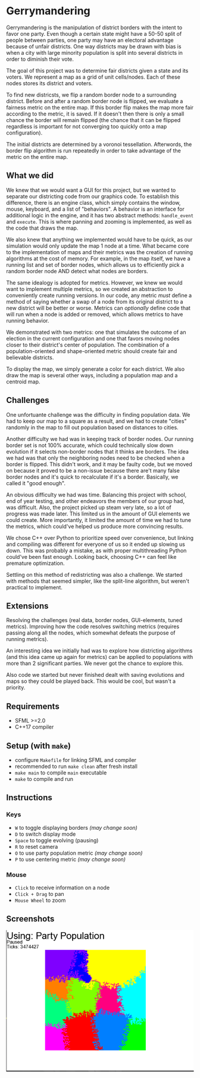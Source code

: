 # Gerrymandering

Gerrymandering is the manipulation of district borders with the intent to favor one party. Even though a certain state might have a 50-50 split of people between parties, one party may have an electoral advantage because of unfair districts. One way districts may be drawn with bias is when a city with large minority population is split into several districts in order to diminish their vote.

The goal of this project was to determine fair districts given a state and its voters. We represent a map as a grid of unit cells/nodes. Each of these nodes stores its district and voters.

To find new districsts, we flip a random border node to a surrounding district. Before and after a random border node is flipped, we evaluate a fairness metric on the entire map. If this border flip makes the map more fair according to the metric, it is saved. If it doesn't then there is only a small chance the border will remain flipped (the chance that it can be flipped regardless is important for not converging too quickly onto a map configuration).

The initial districts are determined by a voronoi tessellation. Afterwords, the border flip algorithm is run repeatedly in order to take advantage of the metric on the entire map.

## What we did

We knew that we would want a GUI for this project, but we wanted to separate our districting code from our graphics code. To establish this difference, there is an engine class, which simply contains the window, mouse, keyboard, and a list of "behaviors". A behavior is an interface for additional logic in the engine, and it has two abstract methods: `handle_event` and `execute`. This is where panning and zooming is implemented, as well as the code that draws the map.

We also knew that anything we implemented would have to be quick, as our simulation would only update the map 1 node at a time. What became core to the implementation of maps and their metrics was the creation of running algorithms at the cost of memory. For example, in the map itself, we have a running list and set of border nodes, which allows us to efficiently pick a random border node AND detect what nodes are borders.

The same idealogy is adopted for metrics. However, we knew we would want to implement multiple metrics, so we created an abstraction to conveniently create running versions. In our code, any metric *must* define a method of saying whether a swap of a node from its original district to a new district will be better or worse. Metrics can *optionally* define code that will run when a node is added or removed, which allows metrics to have running behavior.

We demonstrated with two metrics: one that simulates the outcome of an election in the current configuration and one that favors moving nodes closer to their district's center of population. The combination of a population-oriented and shape-oriented metric should create fair and believable districts.

To display the map, we simply generate a color for each district. We also draw the map is several other ways, including a population map and a centroid map.

## Challenges

One unfortuante challenge was the difficulty in finding population data. We had to keep our map to a square as a result, and we had to create "cities" randomly in the map to fill out population based on distances to cities.

Another difficulty we had was in keeping track of border nodes. Our running border set is not 100% accurate, which could technically slow down evolution if it selects non-border nodes that it thinks are borders. The idea we had was that only the neighboring nodes need to be checked when a border is flipped. This didn't work, and it may be faulty code, but we moved on because it proved to be a non-issue because there are't many false border nodes and it's quick to recalculate if it's a border. Basically, we called it "good enough".

An obvious difficulty we had was time. Balancing this project with school, end of year testing, and other endeavors the members of our group had, was difficult. Also, the project picked up steam very late, so a lot of progress was made later. This limited us in the amount of GUI elements we could create. More importantly, it limited the amount of time we had to tune the metrics, which could've helped us produce more convincing results.

We chose C++ over Python to prioritize speed over convenience, but linking and compiling was different for everyone of us so it ended up slowing us down. This was probably a mistake, as with proper multithreading Python could've been fast enough. Looking back, choosing C++ can feel like premature optimization.

Settling on this method of redistricting was also a challenge. We started with methods that seemed simpler, like the split-line algorithm, but weren't practical to implement.

## Extensions

Resolving the challenges (real data, border nodes, GUI-elements, tuned metrics). Improving how the code resolves switching metrics (requires passing along all the nodes, which somewhat defeats the purpose of running metrics).

An interesting idea we initially had was to explore how districting algorithms (and this idea came up again for metrics) can be applied to populations with more than 2 significant parties. We never got the chance to explore this.

Also code we started but never finished dealt with saving evolutions and maps so they could be played back. This would be cool, but wasn't a priority.

## Requirements

* SFML >=2.0
* C++17 compiler

## Setup (with `make`)

* configure `Makefile` for linking SFML and compiler
* recommended to run `make clean` after fresh install
* `make main` to compile `main` executable
* `make` to compile and run

## Instructions

### Keys

* `W` to toggle displaying borders *(may change soon)*
* `D` to switch display mode
* `Space` to toggle evolving (pausing)
* `R` to reset camera
* `O` to use party population metric *(may change soon)*
* `P` to use centering metric *(may change soon)*

### Mouse

* `Click` to receive information on a node
* `Click + Drag` to pan
* `Mouse Wheel` to zoom


## Screenshots

![Program in action](images/screenshot1.png)
